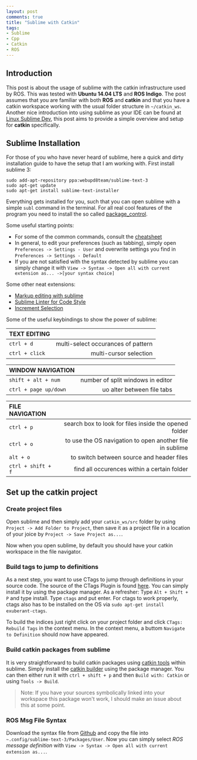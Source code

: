 ```yaml
---
layout: post
comments: true
title: "Sublime with Catkin"
tags:
- Sublime
- Cpp
- Catkin
- ROS
---
```


## Introduction

This post is about the usage of sublime with the catkin infrastructure used by ROS. This was tested with **Ubuntu 14.04 LTS** and **ROS Indigo**. The post assumes that you are familiar with both **ROS** and **catkin** and that you have a catkin workspace working with the usual folder structure in `~/catkin_ws`. Another nice introduction into using sublime as your IDE can be found at [Linux Sublime Dev](https://chromium.googlesource.com/chromium/src/+/master/docs/linux_sublime_dev.md), this post aims to provide a simple overview and setup for **catkin** specifically.

## Sublime Installation

For those of you who have never heard of sublime, here a quick and dirty installation guide to have the setup that I am working with. First install sublime 3:

```raw
sudo add-apt-repository ppa:webupd8team/sublime-text-3
sudo apt-get update
sudo apt-get install sublime-text-installer
```

Everything gets installed for you, such that you can open sublime with a simple `subl` command in the terminal. For all real cool features of the program you need to install the so called [package_control](https://packagecontrol.io/installation).

Some useful starting points:

* For some of the common commands, consult the [cheatsheet](http://csnipp.com/s/66/-List-of-commonly-used-sublime-text-commands)
* In general, to edit your preferences (such as tabbing), simply open `Preferences -> Settings - User` and overwrite settings you find in `Preferences -> Settings - Default`
* If you are not satisfied with the syntax detected by sublime you can simply change it with `View -> Syntax -> Open all with current extension as... ->[your syntax choice]`

Some other neat extensions:

* [Markup editing with sublime](http://plaintext-productivity.net/2-04-how-to-set-up-sublime-text-for-markdown-editing.html)
* [Sublime Linter for Code Style](http://www.sublimelinter.com/en/latest/)
* [Increment Selection](https://github.com/yulanggong/IncrementSelection)

Some of the useful keybindings to show the power of sublime:

| TEXT EDITING  | |
| :------------- |-------------:|
| `ctrl + d` | multi-select occurances of pattern |
| `ctrl + click` | multi-cursor selection |

| WINDOW NAVIGATION | |
| :------------- |-------------:|
| `shift + alt + num` | number of split windows in editor |
| `ctrl + page up/down` | uo alter between file tabs |

| FILE NAVIGATION |  |
| :------------- |-------------:|
| `ctrl + p` | search box to look for files inside the opened folder |
| `ctrl + o` | to use the OS navigation to open another file in sublime |
| `alt + o` | to switch between source and header files |
| `ctrl + shift + f` | find all occurences within a certain folder |

## Set up the catkin project

### Create project files

Open sublime and then simply add your `catkin_ws/src` folder by using `Project -> Add Folder to Project`, then save it as a project file in a location of your joice by `Project -> Save Project as...`.

Now when you open sublime, by default you should have your catkin workspace in the file navigator.

### Build tags to jump to definitions

As a next step, you want to use CTags to jump through definitions in your source code. The source of the CTags Plugin is found [here](https://github.com/SublimeText/CTags). You can simply install it by using the package manager. As a refresher: Type `Alt + Shift + P` and type install. Type `ctags` and put enter. For ctags to work properly, ctags also has to be installed on the OS via `sudo apt-get install exuberant-ctags`.

To build the indices just right click on your project folder and click `CTags: Rebuild Tags` in the context menu. In the context menu, a buttom `Navigate to Definition` should now have appeared.

### Build catkin packages from sublime

It is very straightforward to build catkin packages using [catkin tools](https://catkin-tools.readthedocs.io/en/latest/) within sublime. Simply install the [catkin builder](https://packagecontrol.io/packages/Catkin%20Builder) using the package manager. You can then either run it with `ctrl + shift + p` and then `Build with: Catkin` or using `Tools -> Build`.

> Note: If you have your sources symbolically linked into your workspace this package won't work, I should make an issue about this at some point.

### ROS Msg File Syntax

Download the syntax file from [Github](https://gist.github.com/eric-wieser/1cd2919483d18d6b3788a54dec4f165c) and copy the file into `~.config/sublime-text-3/Packages/User`. Now you can simply select *ROS message definition* with `View -> Syntax -> Open all with current extension as...`.
